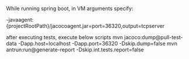 While running spring boot, in VM arguments specify:

-javaagent:{projectRootPath}/jacocoagent.jar=port=36320,output=tcpserver
 
 after executing tests, execute below scripts
 mvn jacoco:dump@pull-test-data -Dapp.host=localhost -Dapp.port=36320 -Dskip.dump=false
 mvn antrun:run@generate-report -Dskip.int.tests.report=false
# 
